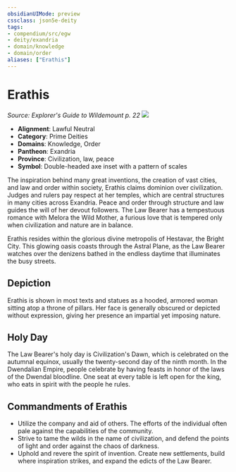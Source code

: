 ```yaml
---
obsidianUIMode: preview
cssclass: json5e-deity
tags:
- compendium/src/egw
- deity/exandria
- domain/knowledge
- domain/order
aliases: ["Erathis"]
---
```

# Erathis
*Source: Explorer's Guide to Wildemount p. 22* 
![](/compendium/deities/img/symbol-of-erathis.png#symbol)

- **Alignment**: Lawful Neutral
- **Category**: Prime Deities
- **Domains**: Knowledge, Order
- **Pantheon**: Exandria
- **Province**: Civilization, law, peace
- **Symbol**: Double-headed axe inset with a pattern of scales

The inspiration behind many great inventions, the creation of vast cities, and law and order within society, Erathis claims dominion over civilization. Judges and rulers pay respect at her temples, which are central structures in many cities across Exandria. Peace and order through structure and law guides the will of her devout followers. The Law Bearer has a tempestuous romance with Melora the Wild Mother, a furious love that is tempered only when civilization and nature are in balance.

Erathis resides within the glorious divine metropolis of Hestavar, the Bright City. This glowing oasis coasts through the Astral Plane, as the Law Bearer watches over the denizens bathed in the endless daytime that illuminates the busy streets.

## Depiction

Erathis is shown in most texts and statues as a hooded, armored woman sitting atop a throne of pillars. Her face is generally obscured or depicted without expression, giving her presence an impartial yet imposing nature.

## Holy Day

The Law Bearer's holy day is Civilization's Dawn, which is celebrated on the autumnal equinox, usually the twenty-second day of the ninth month. In the Dwendalian Empire, people celebrate by having feasts in honor of the laws of the Dwendal bloodline. One seat at every table is left open for the king, who eats in spirit with the people he rules.

## Commandments of Erathis

- Utilize the company and aid of others. The efforts of the individual often pale against the capabilities of the community.
- Strive to tame the wilds in the name of civilization, and defend the points of light and order against the chaos of darkness.
- Uphold and revere the spirit of invention. Create new settlements, build where inspiration strikes, and expand the edicts of the Law Bearer.